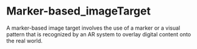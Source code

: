 # Marker-based_imageTarget
A marker-based image target involves the use of a marker or a visual pattern that is recognized by an AR system to overlay digital content onto the real world.
